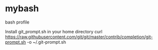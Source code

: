 mybash
======

bash profile

Install git_prompt.sh in your home directory
curl https://raw.githubusercontent.com/git/git/master/contrib/completion/git-prompt.sh -o ~/.git-prompt.sh
